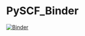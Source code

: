 # PySCF_Binder
[![Binder](https://mybinder.org/badge_logo.svg)](https://mybinder.org/v2/gh/RyokoKuga/PySCF_Binder/main?urlpath=https%3A%2F%2Fgithub.com%2FRyokoKuga%2FPySCF_Binder%2Fblob%2Fmain%2FPySCF_TEST.ipynb)
